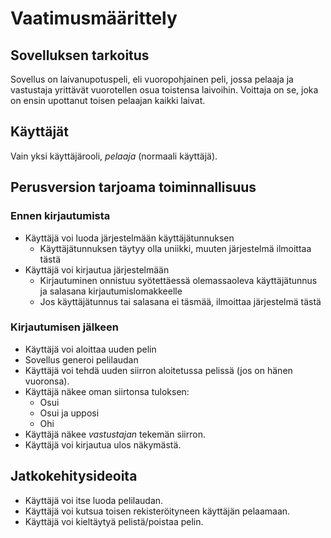 # Vaatimusmäärittely

## Sovelluksen tarkoitus

Sovellus on laivanupotuspeli, eli vuoropohjainen peli, jossa pelaaja ja vastustaja yrittävät vuorotellen osua toistensa laivoihin. Voittaja on se, joka on ensin upottanut toisen pelaajan kaikki laivat.

## Käyttäjät

Vain yksi käyttäjärooli, _pelaaja_ (normaali käyttäjä).

## Perusversion tarjoama toiminnallisuus

### Ennen kirjautumista

- Käyttäjä voi luoda järjestelmään käyttäjätunnuksen
  - Käyttäjätunnuksen täytyy olla uniikki, muuten järjestelmä ilmoittaa tästä
- Käyttäjä voi kirjautua järjestelmään
  - Kirjautuminen onnistuu syötettäessä olemassaoleva käyttäjätunnus ja salasana kirjautumislomakkeelle
  - Jos käyttäjätunnus tai salasana ei täsmää, ilmoittaa järjestelmä tästä

### Kirjautumisen jälkeen

- Käyttäjä voi aloittaa uuden pelin
- Sovellus generoi pelilaudan
- Käyttäjä voi tehdä uuden siirron aloitetussa pelissä (jos on hänen vuoronsa).
- Käyttäjä näkee oman siirtonsa tuloksen:
  - Osui
  - Osui ja upposi
  - Ohi
- Käyttäjä näkee _vastustajan_ tekemän siirron.
- Käyttäjä voi kirjautua ulos näkymästä.

## Jatkokehitysideoita

- Käyttäjä voi itse luoda pelilaudan.
- Käyttäjä voi kutsua toisen rekisteröityneen käyttäjän pelaamaan.
- Käyttäjä voi kieltäytyä pelistä/poistaa pelin.
